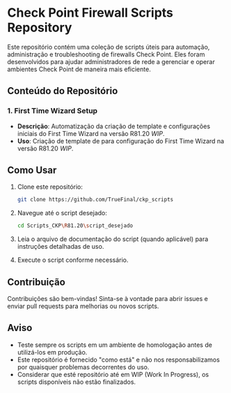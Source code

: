 # Check Point Firewall Scripts Repository

Este repositório contém uma coleção de scripts úteis para automação, administração e troubleshooting de firewalls Check Point. Eles foram desenvolvidos para ajudar administradores de rede a gerenciar e operar ambientes Check Point de maneira mais eficiente.

## Conteúdo do Repositório

### 1. **First Time Wizard Setup**
   - **Descrição**: Automatização da criação de template e configurações iniciais do First Time Wizard na versão R81.20 *WIP*.
   - **Uso**: Criação de template de para configuração do First Time Wizard na versão R81.20 *WIP*.

## Como Usar

1. Clone este repositório:
   ```bash
   git clone https://github.com/TrueFinal/ckp_scripts
   ```

2. Navegue até o script desejado:
   ```bash
   cd Scripts_CKP\R81.20\script_desejado
   ```

3. Leia o arquivo de documentação do script (quando aplicável) para instruções detalhadas de uso.

4. Execute o script conforme necessário.

## Contribuição

Contribuições são bem-vindas! Sinta-se à vontade para abrir issues e enviar pull requests para melhorias ou novos scripts.

## Aviso

- Teste sempre os scripts em um ambiente de homologação antes de utilizá-los em produção.
- Este repositório é fornecido "como está" e não nos responsabilizamos por quaisquer problemas decorrentes do uso.
- Considerar que esté repositório até em WIP (Work In Progress), os scripts disponíveis não estão finalizados.
